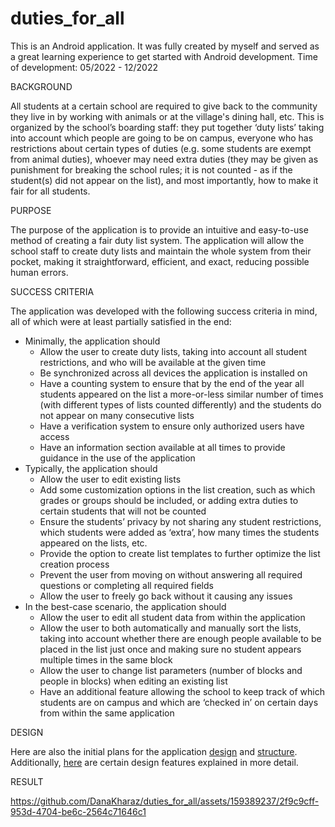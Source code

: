 # duties_for_all
This is an Android application. It was fully created by myself and served as a great learning experience to get started with Android development. Time of development: 05/2022 - 12/2022

BACKGROUND

All students at a certain school are required to give back to the community they live in by working with animals or at the village's dining hall, etc. This is organized by the school’s boarding staff: they put together ‘duty lists’ taking into account which people are going to be on campus, everyone who has restrictions about certain types of duties (e.g. some students are exempt from animal duties), whoever may need extra duties (they may be given as punishment for breaking the school rules; it is not counted - as if the student(s) did not appear on the list), and most importantly, how to make it fair for all students.

PURPOSE

The purpose of the application is to provide an intuitive and easy-to-use method of creating a fair duty list system. The application will allow the school staff to create duty lists and maintain the whole system from their pocket, making it straightforward, efficient, and exact, reducing possible human errors.

SUCCESS CRITERIA

The application was developed with the following success criteria in mind, all of which were at least partially satisfied in the end:
- Minimally, the application should
    - Allow the user to create duty lists, taking into account all student restrictions, and who will be available at the given time
    - Be synchronized across all devices the application is installed on
    - Have a counting system to ensure that by the end of the year all students appeared on the list a more-or-less similar number of times (with different types of lists counted differently) and the students do not appear on many consecutive lists
    - Have a verification system to ensure only authorized users have access
    - Have an information section available at all times to provide guidance in the use of the application
- Typically, the application should
    - Allow the user to edit existing lists
    - Add some customization options in the list creation, such as which grades or groups should be included, or adding extra duties to certain students that will not be counted
    - Ensure the students’ privacy by not sharing any student restrictions, which students were added as ‘extra’, how many times the students appeared on the lists, etc.
    - Provide the option to create list templates to further optimize the list creation process
    - Prevent the user from moving on without answering all required questions or completing all required fields
    - Allow the user to freely go back without it causing any issues
- In the best-case scenario, the application should
    - Allow the user to edit all student data from within the application
    - Allow the user to both automatically and manually sort the lists, taking into account whether there are enough people available to be placed in the list just once and making sure no student appears multiple times in the same block
    - Allow the user to change list parameters (number of blocks and people in blocks) when editing an existing list
    - Have an additional feature allowing the school to keep track of which students are on campus and which are ‘checked in’ on certain days from within the same application

DESIGN

Here are also the initial plans for the application [design](https://www.canva.com/design/DAFByHWZo1Q/QLe0CBg7m5wS_lpNFmZ2zA/edit?utm_content=DAFByHWZo1Q&utm_campaign=designshare&utm_medium=link2&utm_source=sharebutton) and [structure](https://www.canva.com/design/DAFH0ktUifg/LAzQbuxsAIYnWEwEWcGCbg/edit?utm_content=DAFH0ktUifg&utm_campaign=designshare&utm_medium=link2&utm_source=sharebutton).
Additionally, [here](https://www.canva.com/design/DAF8mVOQAvk/4g0wEs06A-j9UDJFAoPB_A/edit?utm_content=DAF8mVOQAvk&utm_campaign=designshare&utm_medium=link2&utm_source=sharebutton) are certain design features explained in more detail.

RESULT

https://github.com/DanaKharaz/duties_for_all/assets/159389237/2f9c9cff-953d-4704-be6c-2564c71646c1
